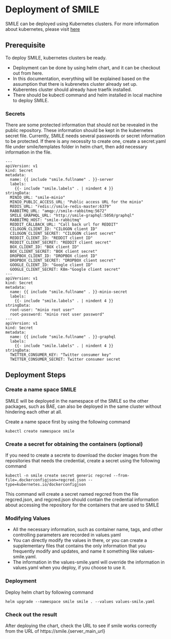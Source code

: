 # Deployment of SMILE
SMILE can be deployed using Kubernetes clusters. 
For more information about kubernetes, please visit [here](https://kubernetes.io/)

## Prerequisite
To deploy SMILE, kubernetes clusters be ready. 
- Deployment can be done by using helm chart, and it can be checkout out from here.
- In this documentation, everything will be explained based on the assumption 
that there is kubrenetes cluster already set up.
- Kuberentes cluster should already have traefik installed.
- There should be kubectl command and helm installed in local machine to deploy SMILE.

### Secrets
There are some protected information that should not be revealed in the public repository.
These information should be kept in the kubernetes secret file. 
Currently, SMILE needs several passwords or secret information to be protected.
If there is any necessity to create one, create a secret.yaml file under smile/templates folder in helm chart, 
then add necessary information in the file.
```angular2svg
---
apiVersion: v1
kind: Secret
metadata:
  name: {{ include "smile.fullname" . }}-server
  labels:
    {{- include "smile.labels" . | nindent 4 }}
stringData:
  MINIO_URL: "smile-minio"
  MINIO_PUBLIC_ACCESS_URL: "Public access URL for the minio"
  REDIS_URL: "redis://smile-redis-master:6379"
  RABBITMQ_URL: "amqp://smile-rabbitmq:5672"
  SMILE_GRAPHQL_URL: "http://smile-graphql:5050/graphql"
  RABBITMQ_HOST: "smile-rabbitmq"
  REDDIT_CALLBACK_URL: "Call back url for REDDIT"
  CILOGON_CLIENT_ID: "CILOGON client ID"
  CILOGON_CLIENT_SECRET: "CILOGON client secret"
  REDDIT_CLIENT_ID: "REDDIT client ID"
  REDDIT_CLIENT_SECRET: "REDDIT client secret"
  BOX_CLIENT_ID: "BOX client ID"
  BOX_CLIENT_SECRET: "BOX client secret"
  DROPBOX_CLIENT_ID: "DROPBOX client ID"
  DROPBOX_CLIENT_SECRET: "DROPBOX client secret"
  GOOGLE_CLIENT_ID: "Google client ID"
  GOOGLE_CLIENT_SECRET: K8m-"Google client secret"
---
apiVersion: v1
kind: Secret
metadata:
  name: {{ include "smile.fullname" . }}-minio-secret
  labels:
    {{- include "smile.labels" . | nindent 4 }}
stringData:
  root-user: "minio root user"
  root-password: "minio root user password"
---
apiVersion: v1
kind: Secret
metadata:
  name: {{ include "smile.fullname" . }}-graphql
  labels:
    {{- include "smile.labels" . | nindent 4 }}
stringData:
  TWITTER_CONSUMER_KEY: "Twitter consumer key"
  TWITTER_CONSUMER_SECRET: Twitter consumer secret
```

## Deployment Steps

### Create a name space SMILE
SMILE will be deployed in the namespace of the SMILE so the other packages, 
such as BAE, can also be deployed in the same cluster without hindering each other at all.

Create a name space first by using the following command 
```angular2svg
kubectl create namespace smile
```

### Create a secret for obtaining the containers (optional)
If you need to create a secrete to download the docker images from the repositories that needs the credential,
create a secret using the following command
```angular2svg
kubectl -n smile create secret generic regcred --from-file=.dockerconfigjson=regcred.json --type=kubernetes.io/dockerconfigjson
```
This command will create a secret named regcred from the file regcred.json,
and regcred.json should contain the credential information about accessing the repository for the containers that are used to SMILE

### Modifying Values
- All the necessary information, such as container name, tags, and other controlling parameters are recorded in values.yaml
- You can directly modify the values in there, 
or you can create a supplementary files that contains the only information that you frequently modify and updates, 
and name it something like values-smile.yaml.
- The information in the values-smile.yaml will override the information in values.yaml when you deploy, 
if you choose to use it. 

### Deployment
Deploy helm chart by following command
```angular2svg
helm upgrade --namespace smile smile . --values values-smile.yaml
```

### Check out the result
After deploying the chart, check the URL to see if smile works correctly from the URL of
https://smile.{server_main_url}